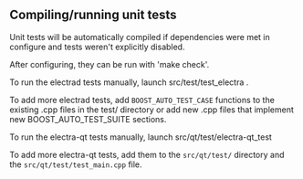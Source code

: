 Compiling/running unit tests
------------------------------------

Unit tests will be automatically compiled if dependencies were met in configure
and tests weren't explicitly disabled.

After configuring, they can be run with 'make check'.

To run the electrad tests manually, launch src/test/test_electra .

To add more electrad tests, add `BOOST_AUTO_TEST_CASE` functions to the existing
.cpp files in the test/ directory or add new .cpp files that
implement new BOOST_AUTO_TEST_SUITE sections.

To run the electra-qt tests manually, launch src/qt/test/electra-qt_test

To add more electra-qt tests, add them to the `src/qt/test/` directory and
the `src/qt/test/test_main.cpp` file.
